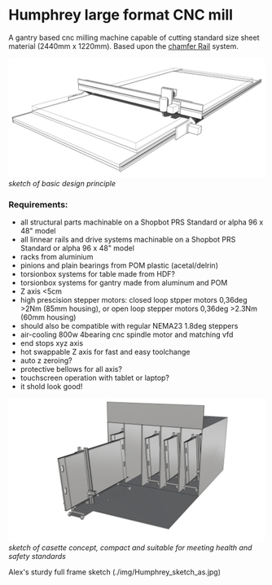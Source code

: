 ﻿# Humphrey large format CNC mill

A gantry based cnc milling machine capable of cutting standard size sheet material (2440mm x 1220mm). Based upon the [chamfer Rail](https://github.com/fellesverkstedet/fabricatable-machines/tree/master/chamferrail) system.

![Humphrey sketch](./img/humphrey-sketch.jpg)
*sketch of basic design principle*

### Requirements:
* all structural parts machinable on a Shopbot PRS Standard or alpha 96 x 48" model
* all linnear rails and drive systems machinable on a Shopbot PRS Standard or alpha 96 x 48" model
* racks from aluminium
* pinions and plain bearings from POM plastic (acetal/delrin)
* torsionbox systems for table made from HDF?
* torsionbox systems for gantry made from aluminum and POM
* Z axis <5cm
* high prescision stepper motors: closed loop stpper motors 0,36deg >2Nm (85mm housing), or open loop stepper motors 0,36deg >2.3Nm (60mm housing)
* should also be compatible with regular NEMA23 1.8deg steppers
* air-cooling 800w 4bearing cnc spindle motor and matching vfd
* end stops xyz axis
* hot swappable Z axis for fast and easy toolchange
* auto z zeroing?
* protective bellows for all axis?
* touchscreen operation with tablet or laptop?
* it shold look good!


![Humphrey sketch](./img/casette-cnc-sketch.jpg)
*sketch of casette concept, compact and suitable for meeting health and safety standards*

Alex's sturdy full frame sketch (./img/Humphrey_sketch_as.jpg)
